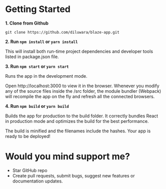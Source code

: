 
# Getting Started

**1. Clone from Github**

`git clone https://github.com/diluwara/blaze-app.git`

**2. Run `npm install` or `yarn install`**

This will install both run-time project dependencies and developer tools listed in package.json file.

**3. Run `npm start` or `yarn start`**

Runs the app in the development mode.

Open http://localhost:3000 to view it in the browser. Whenever you modify any of the source files inside the /src folder, the module bundler (Webpack) will recompile   the app on the fly and refresh all the connected browsers.
      
**4. Run `npm build` or `yarn build`**

Builds the app for production to the build folder. It correctly bundles React in production mode and optimizes the build for the best performance.

The build is minified and the filenames include the hashes. Your app is ready to be deployed!


# Would you mind support me?

* Star GitHub repo
* Create pull requests, submit bugs, suggest new features or documentation updates.


